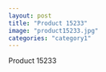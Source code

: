 ```yaml
---
layout: post
title: "Product 15233"
image: "product15233.jpg"
categories: "category1"
---
```

Product 15233
